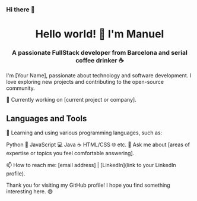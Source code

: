 ### Hi there 👋

<h1 align="center">Hello world! 👋 I'm Manuel</h1>
<h3 align="center">A passionate FullStack developer from Barcelona and serial coffee drinker ☕️</h3>

I'm [Your Name], passionate about technology and software development. I love exploring new projects and contributing to the open-source community.


🔭 Currently working on [current project or company].

## Languages and Tools

🌱 Learning and using various programming languages, such as:

Python 🐍
JavaScript 💻
Java ☕️
HTML/CSS 🌐
etc.
💬 Ask me about [areas of expertise or topics you feel comfortable answering].

📫 How to reach me: [email address] | [LinkedIn](link to your LinkedIn profile).

Thank you for visiting my GitHub profile! I hope you find something interesting here. 😄

<!--
**manump97/manump97** is a ✨ _special_ ✨ repository because its `README.md` (this file) appears on your GitHub profile.

Here are some ideas to get you started:

- 🔭 I’m currently working on ...
- 🌱 I’m currently learning ...
- 👯 I’m looking to collaborate on ...
- 🤔 I’m looking for help with ...
- 💬 Ask me about ...
- 📫 How to reach me: ...
- 😄 Pronouns: ...
- ⚡ Fun fact: ...
-->
